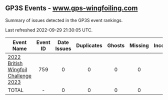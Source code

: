 ## GP3S Events - www.gps-wingfoiling.com

Summary of issues detected in the GP3S event rankings.

Last refreshed 2022-09-29 21:30:05 UTC.

| Event Name | Event ID | Date Issues | Duplicates | Ghosts | Missing | Incorrect | Actions |
| ---------- | :------: | :---------: | :--------: | :----: | :-----: | :-------: | :-----: |
| [2022 British Wingfoil Challenge 2023](759.md) | 759 | 0 | 0 | 0 | 0 | 0 | 0 |
| TOTAL | - | 0 | 0 | 0 | 0 | 0 | 0 |
